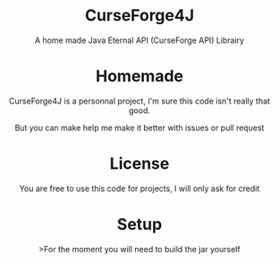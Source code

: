 <h1 align="center">CurseForge4J</h1>
<p align="center">A home made Java Eternal API (CurseForge API) Librairy</p>

<h1 align="center">Homemade</h1>
<p align="center">CurseForge4J is a personnal project, I'm sure this code isn't really that good.</p>
<p align="center">But you can make help me make it better with issues or pull request</p>

<h1 align="center">License</h1>
<p align="center">You are free to use this code for projects, I will only ask for credit</p>

<h1 align="center">Setup</h1>

<p align="center">>For the moment you will need to build the jar yourself</p>
